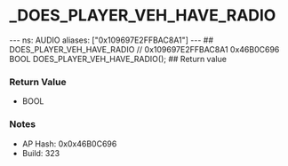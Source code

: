 # _DOES_PLAYER_VEH_HAVE_RADIO

--- ns: AUDIO aliases: ["0x109697E2FFBAC8A1"] --- ## DOES_PLAYER_VEH_HAVE_RADIO  // 0x109697E2FFBAC8A1 0x46B0C696 BOOL DOES_PLAYER_VEH_HAVE_RADIO();  ## Return value

### Return Value
* BOOL

### Notes
* AP Hash: 0x0x46B0C696
* Build: 323

